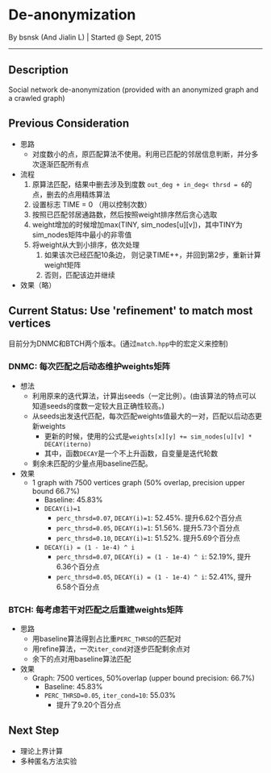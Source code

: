 # De-anonymization
By bsnsk (And Jialin L) | Started @ Sept, 2015
***

## Description
Social network de-anonymization (provided with an anonymized graph and a crawled graph)

## Previous Consideration

- 思路
	- 对度数小的点，原匹配算法不使用。利用已匹配的邻居信息判断，并分多次逐渐匹配所有点
- 流程
	1. 原算法匹配，结果中删去涉及到度数 `out_deg + in_deg< thrsd = 6`的点，删去的点用精炼算法
	2. 设置标志 TIME = 0 （用以控制次数）
	3. 按照已匹配邻居通路数，然后按照weight排序然后贪心选取
	4. weight增加的时候增加max(TINY, sim_nodes[u][v])，其中TINY为sim_nodes矩阵中最小的非零值
	5. 将weight从大到小排序，依次处理
		1. 如果该次已经匹配10条边，
		则记录TIME++，并回到第2步，重新计算weight矩阵
		2. 否则，匹配该边并继续
- 效果（略）

## Current Status: Use 'refinement' to match most vertices

目前分为DNMC和BTCH两个版本。(通过`match.hpp`中的宏定义来控制)

### DNMC: 每次匹配之后动态维护weights矩阵
- 想法
	- 利用原来的迭代算法，计算出seeds（一定比例）。(由该算法的特点可以知道seeds的度数一定较大且正确性较高。)
	- 从seeds出发迭代匹配，每次匹配weights值最大的一对，匹配以后动态更新weights
		- 更新的时候，使用的公式是`weights[x][y] += sim_nodes[u][v] * DECAY(iterno)`
		- 其中，函数`DECAY`是一个不上升函数，自变量是迭代轮数
	- 剩余未匹配的少量点用baseline匹配。
- 效果
	- 1 graph with 7500 vertices graph (50% overlap, precision upper bound 66.7%)
		- Baseline: 45.83%
		- `DECAY(i)=1`
			- `perc_thrsd=0.07`, `DECAY(i)=1`: 52.45%. 提升6.62个百分点
			- `perc_thrsd=0.05`, `DECAY(i)=1`: 51.56%. 提升5.73个百分点
			- `perc_thrsd=0.10`, `DECAY(i)=1`: 51.52%. 提升5.69个百分点
		- `DECAY(i) = (1 - 1e-4) ^ i`
			- `perc_thrsd=0.07`, `DECAY(i) = (1 - 1e-4) ^ i`: 52.19%, 提升6.36个百分点
			- `perc_thrsd=0.05`, `DECAY(i) = (1 - 1e-4) ^ i`: 52.41%, 提升6.58个百分点


### BTCH: 每考虑若干对匹配之后重建weights矩阵

- 思路
	- 用baseline算法得到占比重`PERC_THRSD`的匹配对
	- 用refine算法，一次`iter_cond`对逐步匹配剩余点对
	- 余下的点对用baseline算法匹配
- 效果
	- Graph: 7500 vertices, 50%overlap (upper bound precision: 66.7%)
		- Baseline: 45.83%
		- `PERC_THRSD=0.05`, `iter_cond=10`: 55.03%
			- 提升了9.20个百分点
## Next Step

- 理论上界计算
- 多种匿名方法实验
